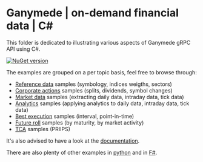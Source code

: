 # Ganymede | on-demand financial data | C#

This folder is dedicated to illustrating various aspects of Ganymede gRPC API using C#.

[![NuGet version](https://badge.fury.io/nu/systemathics.apis.svg)](https://badge.fury.io/nu/systemathics.apis)

The examples are grouped on a per topic basis, feel free to browse through:

- [Reference data](./1-Reference%20data/) samples (symbology, indices weigths, sectors)
- [Corporate actions](./2-Corporate%20actions/) samples (splits, dividends, symbol changes)
- [Market data](./3-Market%20data/) samples (extracting daily data, intraday data, tick data)
- [Analytics](./4-Analytics/) samples (applying analytics to daily data, intraday data, tick data)
- [Best execution](./5-Best%20execution/) samples (interval, point-in-time)
- [Future roll](./6-Future%20roll/) samples (by maturity, by market activity)
- [TCA](./7-TCA/) samples (PRIIPS)

It's also advised to have a look at the [documentation](https://dev.ganymede.software/api-documentation.html).

There are also plenty of other examples in [python](/python/) and in [F#](/fsharp/).